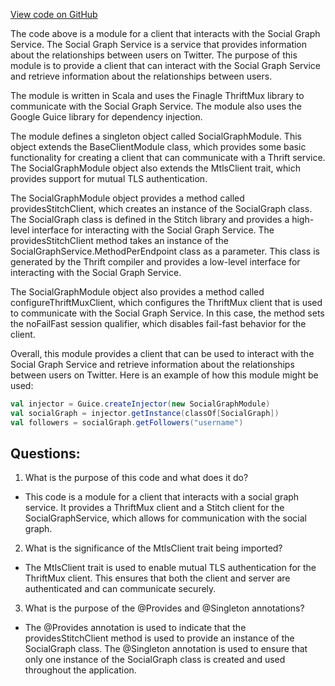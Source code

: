 [View code on GitHub](https://github.com/misbahsy/the-algorithm/follow-recommendations-service/common/src/main/scala/com/twitter/follow_recommendations/common/clients/socialgraph/SocialGraphModule.scala)

The code above is a module for a client that interacts with the Social Graph Service. The Social Graph Service is a service that provides information about the relationships between users on Twitter. The purpose of this module is to provide a client that can interact with the Social Graph Service and retrieve information about the relationships between users.

The module is written in Scala and uses the Finagle ThriftMux library to communicate with the Social Graph Service. The module also uses the Google Guice library for dependency injection.

The module defines a singleton object called SocialGraphModule. This object extends the BaseClientModule class, which provides some basic functionality for creating a client that can communicate with a Thrift service. The SocialGraphModule object also extends the MtlsClient trait, which provides support for mutual TLS authentication.

The SocialGraphModule object provides a method called providesStitchClient, which creates an instance of the SocialGraph class. The SocialGraph class is defined in the Stitch library and provides a high-level interface for interacting with the Social Graph Service. The providesStitchClient method takes an instance of the SocialGraphService.MethodPerEndpoint class as a parameter. This class is generated by the Thrift compiler and provides a low-level interface for interacting with the Social Graph Service.

The SocialGraphModule object also provides a method called configureThriftMuxClient, which configures the ThriftMux client that is used to communicate with the Social Graph Service. In this case, the method sets the noFailFast session qualifier, which disables fail-fast behavior for the client.

Overall, this module provides a client that can be used to interact with the Social Graph Service and retrieve information about the relationships between users on Twitter. Here is an example of how this module might be used:

```scala
val injector = Guice.createInjector(new SocialGraphModule)
val socialGraph = injector.getInstance(classOf[SocialGraph])
val followers = socialGraph.getFollowers("username")
```
## Questions: 
 1. What is the purpose of this code and what does it do?
- This code is a module for a client that interacts with a social graph service. It provides a ThriftMux client and a Stitch client for the SocialGraphService, which allows for communication with the social graph.

2. What is the significance of the MtlsClient trait being imported?
- The MtlsClient trait is used to enable mutual TLS authentication for the ThriftMux client. This ensures that both the client and server are authenticated and can communicate securely.

3. What is the purpose of the @Provides and @Singleton annotations?
- The @Provides annotation is used to indicate that the providesStitchClient method is used to provide an instance of the SocialGraph class. The @Singleton annotation is used to ensure that only one instance of the SocialGraph class is created and used throughout the application.